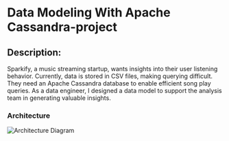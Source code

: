 # Data Modeling With Apache Cassandra-project
## Description:
Sparkify, a music streaming startup, wants insights into their user listening behavior. Currently, data is stored in CSV files, making querying difficult. They need an Apache Cassandra database to enable efficient song play queries. As a data engineer, I designed a data model to support the analysis team in generating valuable insights.
### Architecture
![Architecture Diagram]()

